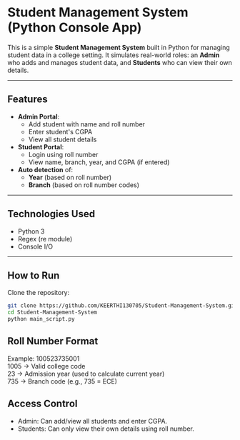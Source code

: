 # Student Management System (Python Console App)

This is a simple **Student Management System** built in Python for managing student data in a college setting. It simulates real-world roles: an **Admin** who adds and manages student data, and **Students** who can view their own details.

---

## Features

- **Admin Portal**:
  - Add student with name and roll number
  - Enter student's CGPA
  - View all student details
- **Student Portal**:
  - Login using roll number
  - View name, branch, year, and CGPA (if entered)
- **Auto detection** of:
  - **Year** (based on roll number)
  - **Branch** (based on roll number codes)

---

## Technologies Used

- Python 3
- Regex (re module)
- Console I/O

---

## How to Run

Clone the repository:
   ```bash
   git clone https://github.com/KEERTHI130705/Student-Management-System.git
   cd Student-Management-System
   python main_script.py
   ```

## Roll Number Format

  Example: 100523735001
  <br>
  1005 → Valid college code <br>
  23 → Admission year (used to calculate current year) <br>
  735 → Branch code (e.g., 735 = ECE)

## Access Control
    
  - Admin: Can add/view all students and enter CGPA.
  - Students: Can only view their own details using roll number.
